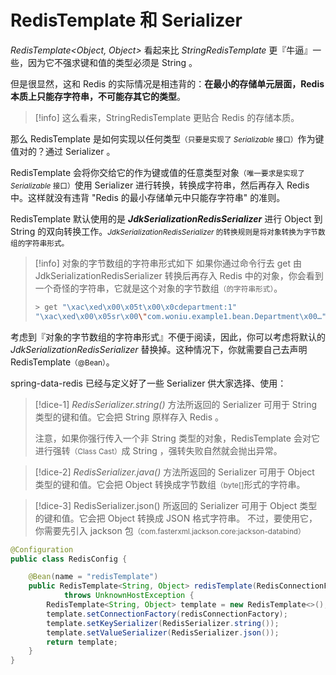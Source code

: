
# RedisTemplate 和 Serializer

_RedisTemplate\<Object, Object\>_ 看起来比 _StringRedisTemplate_ 更『牛逼』一些，因为它不强求键和值的类型必须是 String 。

但是很显然，这和 Redis 的实际情况是相违背的：**在最小的存储单元层面，Redis 本质上只能存字符串，不可能存其它的类型**。

> [!info] 这么看来，StringRedisTemplate 更贴合 Redis 的存储本质。

那么 RedisTemplate 是如何实现以任何类型<small>（只要是实现了 <em>Serializable</em> 接口）</small>作为键值对的？通过 Serializer 。

RedisTemplate 会将你交给它的作为键或值的任意类型对象<small>（唯一要求是实现了 <em>Serializable</em> 接口）</small>使用 Serializer 进行转换，转换成字符串，然后再存入 Redis 中。这样就没有违背 "Redis 的最小存储单元中只能存字符串" 的准则。

RedisTemplate 默认使用的是 ***JdkSerializationRedisSerializer*** 进行 Object 到 String 的双向转换工作。<small><em>JdkSerializationRedisSerializer</em> 的转换规则是将对象转换为字节数组的字符串形式。</small>

> [!info] 对象的字节数组的字符串形式如下
> 如果你通过命令行去 get 由 JdkSerializationRedisSerializer 转换后再存入 Redis 中的对象，你会看到一个奇怪的字符串，它就是这个对象的字节数组<small>（的字符串形式）</small>。
> ```sh
> > get "\xac\xed\x00\x05t\x00\x0cdepartment:1"
> "\xac\xed\x00\x05sr\x00\"com.woniu.example1.bean.Department\x00…"
> ```

考虑到『对象的字节数组的字符串形式』不便于阅读，因此，你可以考虑将默认的 _JdkSerializationRedisSerializer_ 替换掉。这种情况下，你就需要自己去声明 RedisTemplate<small>（@Bean）</small>。

spring-data-redis 已经与定义好了一些 Serializer 供大家选择、使用：

> [!dice-1] _RedisSerializer.string()_  方法所返回的 Serializer
> 可用于 String 类型的键和值。它会把 String 原样存入 Redis 。
> 
> 注意，如果你强行传入一个非 String 类型的对象，RedisTemplate 会对它进行强转<small>（Class Cast）</small>成 String ，强转失败自然就会抛出异常。

> [!dice-2] _RedisSerializer.java()_ 方法所返回的 Serializer 
> 可用于 Object 类型的键和值。它会把 Object 转换成字节数组<small>（byte[]</small>形式的字符串。

> [!dice-3] RedisSerializer.json() 所返回的 Serializer
> 可用于 Object 类型的键和值。它会把 Object 转换成 JSON 格式字符串。
> 不过，要使用它，你需要先引入 jackson 包<small>（com.fasterxml.jackson.core:jackson-databind）</small>


```java
@Configuration
public class RedisConfig {

    @Bean(name = "redisTemplate")
    public RedisTemplate<String, Object> redisTemplate(RedisConnectionFactory redisConnectionFactory)
            throws UnknownHostException {
        RedisTemplate<String, Object> template = new RedisTemplate<>();
        template.setConnectionFactory(redisConnectionFactory);
        template.setKeySerializer(RedisSerializer.string());
        template.setValueSerializer(RedisSerializer.json());
        return template;
    }
}
```
